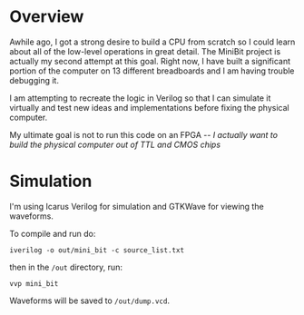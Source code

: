 # Overview

Awhile ago, I got a strong desire to build a CPU from scratch so I could learn about all of the low-level operations in great detail. The MiniBit project is actually my second attempt at this goal. Right now, I have built a significant portion of the computer on 13 different breadboards and I am having trouble debugging it.

I am attempting to recreate the logic in Verilog so that I can simulate it virtually and test new ideas and implementations before fixing the physical computer.

My ultimate goal is not to run this code on an FPGA -- *I actually want to build the physical computer out of TTL and CMOS chips*

# Simulation

I'm using Icarus Verilog for simulation and GTKWave for viewing the waveforms.

To compile and run do:

    iverilog -o out/mini_bit -c source_list.txt

then in the `/out` directory, run:

    vvp mini_bit

Waveforms will be saved to `/out/dump.vcd`.
